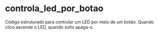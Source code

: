 # controla_led_por_botao
Código estruturado para controlar um LED por meio de um botão. Quando clico ascende o LED, quando solto apaga-o.
